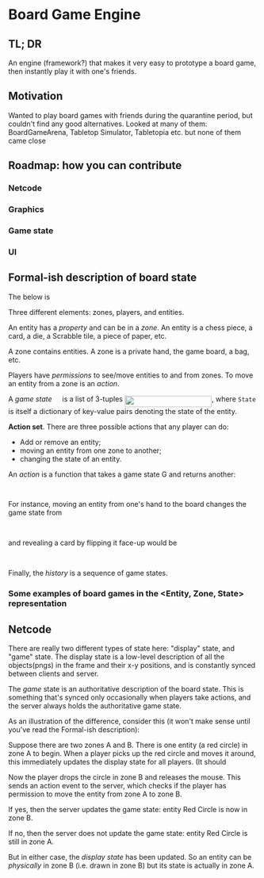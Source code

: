# Board Game Engine

## TL; DR

An engine (framework?) that makes it very easy to prototype a board game, then
instantly play it with one's friends.

## Motivation

Wanted to play board games with friends during the quarantine period, but
couldn't find any good alternatives. Looked at many of them: BoardGameArena,
Tabletop Simulator, Tabletopia etc. but none of them came close

## Roadmap: how you can contribute

### Netcode

### Graphics

### Game state

### UI

## Formal-ish description of board state

The below is 

Three different elements: zones, players, and entities.

An entity has a *property* and can be in a *zone*. An entity is a chess piece,
a card, a die, a Scrabble tile, a piece of paper, etc.

A zone contains entities. A zone is a private hand, the game board, a bag, etc.

Players have *permissions* to see/move entities to and from zones. To move
an entity from a zone is an *action*.

A *game state* <img src="/tex/5201385589993766eea584cd3aa6fa13.svg?invert_in_darkmode&sanitize=true" align=middle width=12.92464304999999pt height=22.465723500000017pt/> is a list of 3-tuples <img src="/tex/7a13792788c72ac8bba49c0ba6288587.svg?invert_in_darkmode&sanitize=true" align=middle width=175.5777144pt height=22.465723500000017pt/>, where `State`
is itself a dictionary of key-value pairs denoting the state of the entity.

**Action set**. There are three possible actions that any player can do:

- Add or remove an entity;
- moving an entity from one zone to another;
- changing the state of an entity.

An *action* is a function that takes a game state G and returns another:

<p align="center"><img src="/tex/4cf0cdda1f9dc487ab8dcb716345d882.svg?invert_in_darkmode&sanitize=true" align=middle width=74.93572185pt height=14.611878599999999pt/></p>

For instance, moving an entity from one's hand to the board changes the game
state from

<p align="center"><img src="/tex/b8163f21d7f0e6aaf85d05db5c9e747b.svg?invert_in_darkmode&sanitize=true" align=middle width=505.30847070000004pt height=16.438356pt/></p>

and revealing a card by flipping it face-up would be 

<p align="center"><img src="/tex/ffe539225135efcb1fce90989a5eb9ea.svg?invert_in_darkmode&sanitize=true" align=middle width=513.8436006pt height=16.438356pt/></p>

Finally, the *history* is a sequence of game states.

### Some examples of board games in the <Entity, Zone, State> representation


## Netcode

There are really two different types of state here: "display" state, and "game"
state. The display state is a low-level description of all the objects(pngs) in
the frame and their x-y positions, and is constantly synced between clients and
server.

The *game* state is an authoritative description of the board state. This is
something that's synced only occasionally when players take actions, and the
server always holds the authoritative game state.

As an illustration of the difference, consider this (it won't make sense until
you've read the Formal-ish description):

Suppose there are two zones A and B. There is one entity (a red circle) in zone
A to begin. When a player picks up the red circle and moves it around, this
immediately updates the display state for all players. (It should 

Now the player drops the circle in zone B and releases the mouse. This sends an
action event to the server, which checks if the player has permission to move
the entity from zone A to zone B.

If yes, then the server updates the game state: entity Red Circle is now in
zone B.

If no, then the server does not update the game state: entity Red Circle is
still in zone A. 

But in either case, the *display state* has been updated. So an entity can be
*physically* in zone B (i.e. drawn in zone B) but its state is actually in zone
A.
